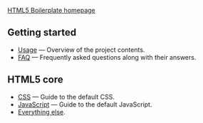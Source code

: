 [HTML5 Boilerplate homepage](http://html5boilerplate.com)

## Getting started

* [Usage](usage.md) — Overview of the project contents.
* [FAQ](faq.md) — Frequently asked questions along with their answers.

## HTML5 core

* [CSS](css.md) — Guide to the default CSS.
* [JavaScript](js.md) — Guide to the default JavaScript.
* [Everything else](misc.md).
